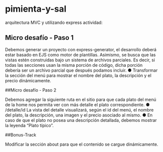 # pimienta-y-sal
arquitectura MVC y utilizando express 
actividad: 
## Micro desafío - Paso 1
Debemos generar un proyecto con express-generator, el desarrollo deberá estar basado
en EJS como motor de plantillas. Asimismo, se busca que las vistas estén construidas bajo
un sistema de archivos parciales. Es decir, si todas las secciones usan la misma porción
de código, dicha porción debería ser un archivo parcial que después podamos incluir.
● Transformar la sección del menú para mostrar el nombre del plato, la descripción
y el precio dinámicamente.

##Micro desafío - Paso 2

Debemos agregar la siguiente ruta en el sitio para que cada plato del menú de la home
nos permita ver con más detalle el plato correspondiente.
● /detalle/id
La vista del detalle visualizará, según el id del menú, el nombre del plato, la descripción,
una imagen y el precio asociado al mismo.
● En caso de que el plato no posea una descripción detallada, debemos mostrar la
leyenda “Plato típico”.

##Bonus-Track

Modificar la sección about para que el contenido se cargue dinámicamente.
